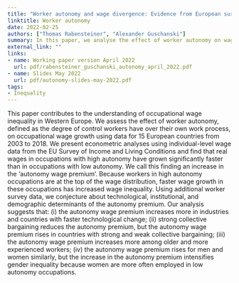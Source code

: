 ```yaml
---
title: "Worker autonomy and wage divergence: Evidence from European survey data"
linktitle: Worker autonomy
date: 2022-02-25
authors: ["Thomas Rabensteiner", "Alexander Guschanski"]
summary: In this paper, we analyse the effect of worker autonomy on wage growth.
external_link: ""
links:
- name: Working paper version April 2022
  url: pdf/rabensteiner_guschanski_autonomy_april_2022.pdf
- name: Slides May 2022
  url: pdf/autonomy-slides-may-2022.pdf
tags:
- Inequality
---
```


This paper contributes to the understanding of occupational wage inequality in Western
Europe. We assess the effect of worker autonomy, defined as the degree of control workers
have over their own work process, on occupational wage growth using data for 15 European
countries from 2003 to 2018. We present econometric analyses using individual-level wage
data from the EU Survey of Income and Living Conditions and find that real wages in
occupations with high autonomy have grown significantly faster than in occupations with
low autonomy. We call this finding an increase in the ‘autonomy wage premium’. Because
workers in high autonomy occupations are at the top of the wage distribution, faster wage
growth in these occupations has increased wage inequality. Using additional worker survey
data, we conjecture about technological, institutional, and demographic determinants of
the autonomy premium. Our analysis suggests that: (i) the autonomy wage premium
increases more in industries and countries with faster technological change; (ii) strong
collective bargaining reduces the autonomy premium, but the autonomy wage premium
rises in countries with strong and weak collective bargaining; (iii) the autonomy wage
premium increases more among older and more experienced workers; (iv) the autonomy
wage premium rises for men and women similarly, but the increase in the autonomy
premium intensifies gender inequality because women are more often employed in low
autonomy occupations.




